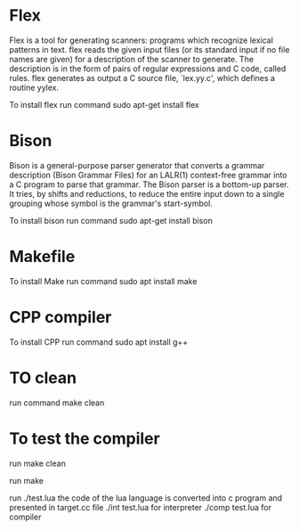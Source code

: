 # Flex
Flex is a tool for generating scanners: programs which recognize lexical patterns in text. flex reads the given input files (or its standard input if no file names are given) for a description of the scanner to generate. The description is in the form of pairs of regular expressions and C code, called rules. flex generates as output a C source file, `lex.yy.c', which defines a routine yylex.


To install flex run command sudo apt-get install flex

# Bison
Bison is a general-purpose parser generator that converts a grammar description (Bison Grammar Files) for an LALR(1) context-free grammar into a C program to parse that grammar. The Bison parser is a bottom-up parser. It tries, by shifts and reductions, to reduce the entire input down to a single grouping whose symbol is the grammar's start-symbol.

To install bison run command sudo apt-get install bison

# Makefile

To install Make run command sudo apt install make

# CPP compiler

To install CPP run command sudo apt install g++

# TO clean

run command make clean

# To test the compiler

run make clean


run make


run ./test.lua the code of the lua language is converted into c program and presented in target.cc file
./int test.lua for interpreter
./comp test.lua for compiler


